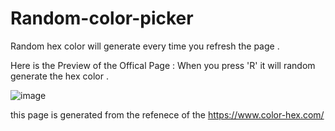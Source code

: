 # Random-color-picker
Random hex color will generate every time you refresh the page .


Here is the Preview of the Offical Page :
When you press 'R' it will random generate the hex color .

![image](https://user-images.githubusercontent.com/60768713/169639730-5f87c165-ac19-454c-991a-dee6478d8fe0.png)


this page is generated from the refenece of the https://www.color-hex.com/


